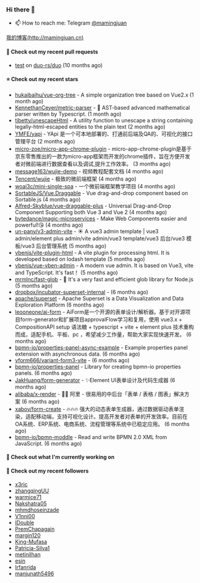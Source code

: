 ### Hi there 👋

- 📫 How to reach me: Telegram [@mamingjuan](https://t.me/mamingjuan)

[我的博客(http://mamingjuan.cn)](http://mamingjuan.cn)

#### 🔨 Check out my recent pull requests

- [test](https://github.com/duo-rs/duo/pull/15) on [duo-rs/duo](https://github.com/duo-rs/duo) (10 months ago)

#### ⭐ Check out my recent stars

- [hukaibaihu/vue-org-tree](https://github.com/hukaibaihu/vue-org-tree) - A simple organization tree based on Vue2.x (1 month ago)
- [KennethanCeyer/metric-parser](https://github.com/KennethanCeyer/metric-parser) - :scroll: AST-based advanced mathematical parser written by Typescript. (1 month ago)
- [tibetty/unescapeHtml](https://github.com/tibetty/unescapeHtml) - A utility function to unescape a string containing legally-html-escaped entities to the plain text (2 months ago)
- [YMFE/yapi](https://github.com/YMFE/yapi) - YApi 是一个可本地部署的、打通前后端及QA的、可视化的接口管理平台 (2 months ago)
- [micro-zoe/micro-app-chrome-plugin](https://github.com/micro-zoe/micro-app-chrome-plugin) - micro-app-chrome-plugin是基于京东零售推出的一款为micro-app框架而开发的chrome插件，旨在方便开发者对微前端进行数据查看以及调试,提升工作效率。 (3 months ago)
- [message163/wujie-demo](https://github.com/message163/wujie-demo) - 视频教程配套文档 (4 months ago)
- [Tencent/wujie](https://github.com/Tencent/wujie) - 极致的微前端框架 (4 months ago)
- [woai3c/mini-single-spa](https://github.com/woai3c/mini-single-spa) - 一个微前端框架教学项目 (4 months ago)
- [SortableJS/Vue.Draggable](https://github.com/SortableJS/Vue.Draggable) - Vue drag-and-drop component based on Sortable.js (4 months ago)
- [Alfred-Skyblue/vue-draggable-plus](https://github.com/Alfred-Skyblue/vue-draggable-plus) - Universal Drag-and-Drop Component Supporting both Vue 3 and Vue 2 (4 months ago)
- [bytedance/magic-microservices](https://github.com/bytedance/magic-microservices) - Make Web Components easier and powerful!😘 (4 months ago)
- [un-pany/v3-admin-vite](https://github.com/un-pany/v3-admin-vite) - ☀️ A vue3 admin template | vue3 admin/element plus admin/vite admin/vue3 template/vue3 后台/vue3 模板/vue3 后台管理系统 (5 months ago)
- [vbenjs/vite-plugin-html](https://github.com/vbenjs/vite-plugin-html) - A vite plugin for processing html. It is developed based on lodash template (5 months ago)
- [vbenjs/vue-vben-admin](https://github.com/vbenjs/vue-vben-admin) - A modern vue admin. It is based on Vue3, vite and TypeScript. It&#39;s fast！ (5 months ago)
- [mrmlnc/fast-glob](https://github.com/mrmlnc/fast-glob) - :rocket: It&#39;s a very fast and efficient glob library for Node.js (5 months ago)
- [dropbox/incubator-superset-internal](https://github.com/dropbox/incubator-superset-internal) -  (6 months ago)
- [apache/superset](https://github.com/apache/superset) - Apache Superset is a Data Visualization and Data Exploration Platform (6 months ago)
- [leooneone/ai-form](https://github.com/leooneone/ai-form) - AiForm是一个开源的表单设计/解析器。基于对开源项目form-generator和扩展项目approvalFlow学习和复用，使用 vue3.x &#43; CompositionAPI setup 语法糖 &#43; typescript &#43; vite &#43; element plus 技术重构而成，适配手机、平板、pc ，希望减少工作量，帮助大家实现快速开发。 (6 months ago)
- [bpmn-io/properties-panel-async-example](https://github.com/bpmn-io/properties-panel-async-example) - Example properties panel extension with asynchronous data. (6 months ago)
- [vform666/variant-form3-vite](https://github.com/vform666/variant-form3-vite) -  (6 months ago)
- [bpmn-io/properties-panel](https://github.com/bpmn-io/properties-panel) - Library for creating bpmn-io properties panels. (6 months ago)
- [JakHuang/form-generator](https://github.com/JakHuang/form-generator) - :sparkles:Element UI表单设计及代码生成器 (6 months ago)
- [alibaba/x-render](https://github.com/alibaba/x-render) - 🚴‍♀️ 阿里 - 很易用的中后台「表单 / 表格 / 图表」解决方案 (6 months ago)
- [xaboy/form-create](https://github.com/xaboy/form-create) - :fire::fire::fire: 强大的动态表单生成器，通过数据驱动表单渲染，适配移动端，支持可视化设计。提高开发者对表单的开发效率。目前在OA系统、ERP系统、电商系统、流程管理等系统中已稳定应用。 (6 months ago)
- [bpmn-io/bpmn-moddle](https://github.com/bpmn-io/bpmn-moddle) - Read and write BPMN 2.0 XML from JavaScript. (6 months ago)

#### 👷 Check out what I'm currently working on


#### 👯 Check out my recent followers

- [x3ric](https://github.com/x3ric)
- [zhangqingUU](https://github.com/zhangqingUU)
- [warmice71](https://github.com/warmice71)
- [Nakshatra05](https://github.com/Nakshatra05)
- [mhmdhoseinzade](https://github.com/mhmdhoseinzade)
- [V1nni00](https://github.com/V1nni00)
- [IDouble](https://github.com/IDouble)
- [PremChapagain](https://github.com/PremChapagain)
- [margin120](https://github.com/margin120)
- [King-Mufasa](https://github.com/King-Mufasa)
- [Patricia-Silva1](https://github.com/Patricia-Silva1)
- [metinilhan](https://github.com/metinilhan)
- [esin](https://github.com/esin)
- [Irfanrida](https://github.com/Irfanrida)
- [manjunath5496](https://github.com/manjunath5496)

